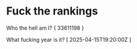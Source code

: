 # Fuck the rankings

Who the hell am I?
{ 33611198 }

What fucking year is it?
[ 2025-04-15T19:20:00Z ]
